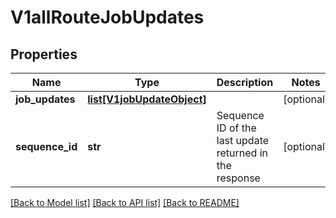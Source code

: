 # V1allRouteJobUpdates

## Properties
Name | Type | Description | Notes
------------ | ------------- | ------------- | -------------
**job_updates** | [**list[V1jobUpdateObject]**](V1jobUpdateObject.md) |  | [optional] 
**sequence_id** | **str** | Sequence ID of the last update returned in the response | [optional] 

[[Back to Model list]](../README.md#documentation-for-models) [[Back to API list]](../README.md#documentation-for-api-endpoints) [[Back to README]](../README.md)

